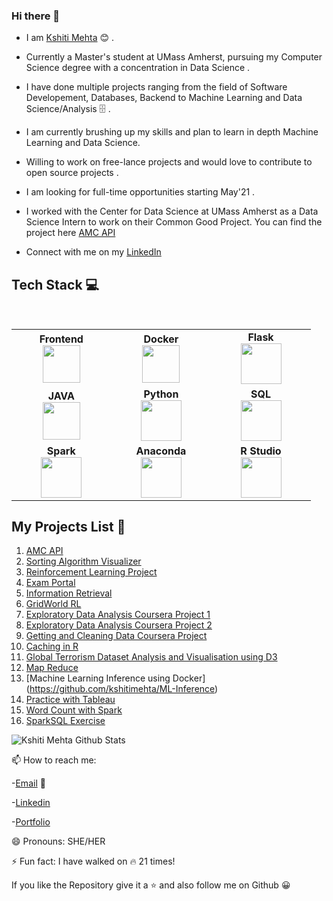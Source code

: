 ### Hi there 👋

<!--
**kshitimehta/kshitimehta** is a ✨ _special_ ✨ repository because its `README.md` (this file) appears on your GitHub profile.

Here are some ideas to get you started:

- 🔭 I’m currently working on ...
- 🌱 I’m currently learning ...
- 👯 I’m looking to collaborate on ...
- 🤔 I’m looking for help with ...
- 💬 Ask me about ...
- 📫 How to reach me: ...
- 😄 Pronouns: ...
- ⚡ Fun fact: ...
-->

* I am [Kshiti Mehta](https://www.linkedin.com/in/kshitimehta/) :blush:	 . 

* Currently a Master's student at UMass Amherst, pursuing my Computer Science degree with a concentration in Data Science .

* I have done multiple projects ranging from the field of Software Developement, Databases, Backend to Machine Learning and Data Science/Analysis :file_cabinet: .

* I am currently brushing up my skills and plan to learn in depth Machine Learning and Data Science.

* Willing to work on free-lance projects and would love to contribute to open source projects .

* I am looking for full-time opportunities starting May'21 .

* I worked with the Center for Data Science at UMass Amherst as a Data Science Intern to work on their Common Good Project. You can find the project here [AMC API](https://github.com/kshitimehta/AMC-API)

* Connect with me on my [LinkedIn](https://www.linkedin.com/in/kshitimehta/) 


## Tech Stack :computer:

<br>
<table>
<tbody>
 <tr>

<td align="center" width="20%">
<span><b><center>Frontend</center></b></span> 
<img height=60px src="https://png.pngitem.com/pimgs/s/78-787363_transparent-javascript-icon-png-html-css-js-png.png"> 
</td>

<td align="center" width="20%">
<span><b><center>Docker</center></b></span> 
<img height=60px src="https://encrypted-tbn0.gstatic.com/images?q=tbn%3AANd9GcTApU_6Eg4oWx3NMhLifHmNEkxjeMxfd3oGUA&usqp=CAU"> 
</td>

<td align="center" width="20%">
<span><b><center>Flask</center></b></span> 
<img height=65px src="https://www.pngitem.com/pimgs/m/159-1595977_flask-python-logo-hd-png-download.png"> 
</td>

</tr>

<tr>
 <td align="center" width="20%">
<span><b><center>JAVA</center></b></span> 
<img height=60px src="https://png.pngitem.com/pimgs/s/216-2168030_learn-java-online-learn-java-basics-advance-java.png"> 
</td>


<td align="center" width="20%">
<span><b><center>Python</center></b></span> 
<img height=65px src="https://www.python.org/static/community_logos/python-logo.png"> 
</td>

<td align="center" width="20%">
<span><b><center>SQL</center></b></span> 
<img height=65px src="https://i0.wp.com/www.complexsql.com/wp-content/uploads/2017/01/sql-logo.jpg?ssl=1"> 
</td>
</tr>

<td align="center" width="20%">
<span><b><center>Spark</center></b></span> 
<img height=65px src="https://png.pngitem.com/pimgs/s/212-2120786_apache-spark-hd-png-download.png"> 
</td>

<td align="center" width="20%">
<span><b><center>Anaconda</center></b></span> 
<img height=65px src="https://png.pngitem.com/pimgs/s/241-2413455_anaconda-inc-hd-png-download.png"> 
</td>

<td align="center" width="20%">
<span><b><center>R Studio</center></b></span> 
<img height=65px src="https://png.pngitem.com/pimgs/s/32-323166_copyright-symbol-r-free-download-png-r-studio.png"> 
</td>

<tr>
 
 
</tbody>
</table>

## My Projects List :file_folder:

1. [AMC API](https://github.com/kshitimehta/AMC-API)
2. [Sorting Algorithm Visualizer](https://github.com/kshitimehta/Sorting-Algorithm-Visualizer-Sol)
3. [Reinforcement Learning Project](https://github.com/kshitimehta/RL-Project)
4. [Exam Portal](https://github.com/kshitimehta/Exam-Portal)
5. [Information Retrieval](https://github.com/kshitimehta/Information-Retrieval)
6. [GridWorld RL](https://github.com/kshitimehta/rl-framework-687-public)
7. [Exploratory Data Analysis Coursera Project 1](https://github.com/kshitimehta/Exploratory-Data-Analysis)
8. [Exploratory Data Analysis Coursera Project 2](https://github.com/kshitimehta/Exploratory-Data-Analysis-Assignment-2)
9. [Getting and Cleaning Data Coursera Project](https://github.com/kshitimehta/Getting_and_Cleaning_Data)
10. [Caching in R](https://github.com/kshitimehta/ProgrammingAssignment2)
11. [Global Terrorism Dataset Analysis and Visualisation using D3](https://github.com/cs590v/590V-project)
12. [Map Reduce](https://github.com/kshitimehta/MapReduce)
13. [Machine Learning Inference using Docker] (https://github.com/kshitimehta/ML-Inference)
14. [Practice with Tableau](https://github.com/kshitimehta/Practice-with-Tableau)
15. [Word Count with Spark](https://github.com/kshitimehta/WordCount)
16. [SparkSQL Exercise](https://github.com/kshitimehta/SparkSQL-Exercise)
 
![Kshiti Mehta Github Stats](https://github-readme-stats.vercel.app/api?username=KshitiMehta&show_icons=true_color=fff&icon_color=79ff97&text_color=9f9f9f&bg_color=151515)


📫 How to reach me: 

-[Email](kdmehta@umass.edu) :e-mail:

-[Linkedin](https://www.linkedin.com/in/kshitimehta)

-[Portfolio](https://sites.google.com/view/kshitimehta)

😄 Pronouns: SHE/HER

⚡ Fun fact: I have walked on :fire: 21 times!

If you like the Repository give it a :star: and also follow me on Github :grinning:

